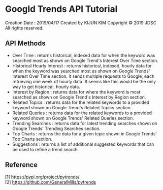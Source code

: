 # Googld Trends API Tutorial
Creation Date : 2019/04/17
Created by KIJUN KIM
Copyright © 2019 JDSC All rights reserved.

## API Methods
-  Over Time : returns historical, indexed data for when the keyword was searched most as shown on Google Trend's Interest Over Time section.
- Historical Hourly Interest : returns historical, indexed, hourly data for when the keyword was searched most as shown on Google Trends' Interest Over Time section. It sends multiple requests to Google, each retrieving one week of hourly data. It seems like this would be the only way to get historical, hourly data.
- Interest by Region : returns data for where the keyword is most searched as shown on Google Trend's Interest by Region section.
- Related Topics : returns data for the related keywords to a provided keyword shown on Google Trend's Related Topics section.
- Related Queries : returns data for the related keywords to a provided keyword shown on Google Trends' Related Queries section.
- Trending Searches : returns data for latest trending searches shown on Google Trends' Trending Searches section.
- Top Charts : returns the data for a given topic shown in Google Trends' Top Charts section.
- Suggestions : returns a list of additional suggested keywords that can be used to refine a trend search.

## Reference
[1] https://pypi.org/project/pytrends/  
[2] https://github.com/GeneralMills/pytrends  
